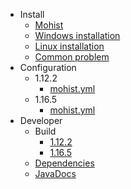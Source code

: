 - Install
  - [Mohist]()
  - [Windows installation](install/windows.md)
  - [Linux installation](install/linux.md)
  - [Common problem](install/problem.md)
- Configuration
  - 1.12.2
    - [mohist.yml](config/mohist-yml-1.12.2.md)
  - 1.16.5
    - [mohist.yml](config/mohist-yml-1.16.5.md)
- Developer
  - Build
    - [1.12.2](developer/build-1.12.2.md)
    - [1.16.5](developer/build-1.16.5.md)
  - [Dependencies](developer/dependencies.md)
  - [JavaDocs](developer/javadocs.md)
